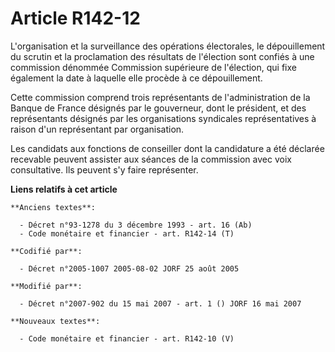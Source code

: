 # Article R142-12

L'organisation et la surveillance des opérations électorales, le dépouillement du scrutin et la proclamation des résultats de
l'élection sont confiés à une commission dénommée Commission supérieure de l'élection, qui fixe également la date à laquelle
elle procède à ce dépouillement.

Cette commission comprend trois représentants de l'administration de la Banque de France désignés par le gouverneur, dont le
président, et des représentants désignés par les organisations syndicales représentatives à raison d'un représentant par
organisation.

Les candidats aux fonctions de conseiller dont la candidature a été déclarée recevable peuvent assister aux séances de la
commission avec voix consultative. Ils peuvent s'y faire représenter.

**Liens relatifs à cet article**

	**Anciens textes**:

	  - Décret n°93-1278 du 3 décembre 1993 - art. 16 (Ab)
	  - Code monétaire et financier - art. R142-14 (T)

	**Codifié par**:

	  - Décret n°2005-1007 2005-08-02 JORF 25 août 2005

	**Modifié par**:

	  - Décret n°2007-902 du 15 mai 2007 - art. 1 () JORF 16 mai 2007

	**Nouveaux textes**:

	  - Code monétaire et financier - art. R142-10 (V)
